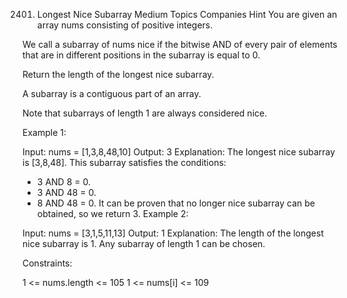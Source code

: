 2401. Longest Nice Subarray
Medium
Topics
Companies
Hint
You are given an array nums consisting of positive integers.

We call a subarray of nums nice if the bitwise AND of every pair of elements that are in different positions in the subarray is equal to 0.

Return the length of the longest nice subarray.

A subarray is a contiguous part of an array.

Note that subarrays of length 1 are always considered nice.

 

Example 1:

Input: nums = [1,3,8,48,10]
Output: 3
Explanation: The longest nice subarray is [3,8,48]. This subarray satisfies the conditions:
- 3 AND 8 = 0.
- 3 AND 48 = 0.
- 8 AND 48 = 0.
It can be proven that no longer nice subarray can be obtained, so we return 3.
Example 2:

Input: nums = [3,1,5,11,13]
Output: 1
Explanation: The length of the longest nice subarray is 1. Any subarray of length 1 can be chosen.
 

Constraints:

1 <= nums.length <= 105
1 <= nums[i] <= 109
